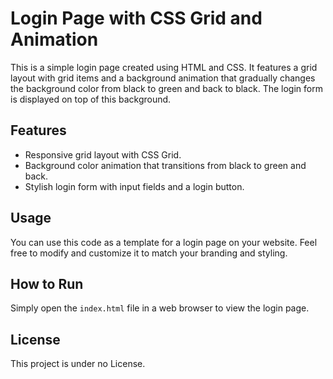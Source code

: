 
# Login Page with CSS Grid and Animation

This is a simple login page created using HTML and CSS. It features a grid layout with grid items and a background animation that gradually 
changes the background color from black to green and back to black. The login form is displayed on top of this background.

## Features

- Responsive grid layout with CSS Grid.
- Background color animation that transitions from black to green and back.
- Stylish login form with input fields and a login button.

## Usage

You can use this code as a template for a login page on your website. Feel free to modify and customize it to match your branding and styling.



## How to Run

Simply open the `index.html` file in a web browser to view the login page.

## License

This project is under  no  License.
